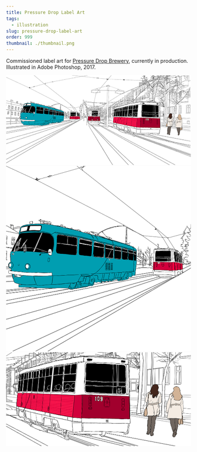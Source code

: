 ```yaml
---
title: Pressure Drop Label Art
tags:
  - illustration
slug: pressure-drop-label-art
order: 999
thumbnail: ./thumbnail.png
---
```

Commissioned label art for [Pressure Drop Brewery](http://pressuredropbrewing.co.uk/), currently in production.
Illustrated in Adobe Photoshop, 2017.

![](full.png)
![](icon.png)
![](detail.png)
